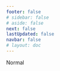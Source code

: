 ```yaml
---
footer: false
# sidebar: false
# aside: false
next: false
lastUpdated: false
navbar: false
# layout: doc
---
```


<script setup>
const chatPrompts = [
  // व्यापार सेवाएं (पहला ब्लॉक)
  { id: "1", text: "UAE में कंपनी पंजीकरण", category: "business" },
  { id: "2", text: "Mainland कंपनी स्थापना", category: "business" },
  { id: "3", text: "Free zone कंपनी पंजीकरण", category: "business" },
  { id: "4", text: "Offshore कंपनी गठन", category: "business" },
  { id: "5", text: "UAE फ्रीलांस वीजा", category: "business" },
  { id: "6", text: "दुबई व्यापार लाइसेंस", category: "business" },
  { id: "7", text: "UAE व्यापार लाइसेंस आवश्यकताएं", category: "business" },
  { id: "23", text: "UAE व्यवसाय स्थापना", category: "business" },
  { id: "24", text: "दुबई Free zones", category: "business" },
  { id: "25", text: "UAE कंपनी पंजीकरण", category: "business" },
  { id: "26", text: "UAE फ्रीलांस वीजा", category: "business" },
  
  // वीजा और आव्रजन
  { id: "8", text: "UAE Golden Visa आवेदन", category: "visa" },
  { id: "9", text: "UAE रोजगार वीजा", category: "visa" },
  { id: "10", text: "UAE में परिवार वीजा प्रायोजन", category: "visa" },
  { id: "11", text: "वीजा मेडिकल टेस्ट आवश्यकताएं", category: "visa" },
  { id: "12", text: "UAE निवास वीजा प्रक्रिया", category: "visa" },
  { id: "27", text: "UAE वीजा आवश्यकताएं", category: "visa" },
  
  // कानूनी और दस्तावेज
  { id: "13", text: "Emirates ID आवेदन", category: "legal" },
  { id: "14", text: "UAE दस्तावेज सत्यापन", category: "legal" },
  { id: "15", text: "UAE में पावर ऑफ अटॉर्नी", category: "legal" },
  { id: "16", text: "UAE व्यापार अनुबंध समीक्षा", category: "legal" },
  { id: "40", text: "Emirates ID नवीनीकरण", category: "legal" },
  
  // वित्तीय सेवाएं
  { id: "17", text: "UAE कॉर्पोरेट बैंक खाता", category: "finance" },
  { id: "18", text: "UAE कर पंजीकरण (VAT)", category: "finance" },
  { id: "19", text: "UAE में लेखा सेवाएं", category: "finance" },
  { id: "20", text: "UAE Economic Substance Regulations", category: "finance" },
  { id: "41", text: "UAE बैंकिंग सेवाएं", category: "finance" },
  
  // संपत्ति और सेवाएं
  { id: "21", text: "UAE संपत्ति निवेश", category: "property" },
  { id: "22", text: "दुबई कार्यालय स्थान किराया", category: "property" },

  // स्वास्थ्य सेवा
  { id: "47", text: "UAE स्वास्थ्य बीमा", category: "healthcare" },
  { id: "48", text: "दुबई के सर्वश्रेष्ठ अस्पताल", category: "healthcare" },
  { id: "49", text: "UAE मेडिकल चेक-अप", category: "healthcare" },
  
  // पर्यटन और मनोरंजन (अंत में)
  { id: "28", text: "दुबई पर्यटक आकर्षण", category: "travel" },
  { id: "29", text: "Expo City दुबई", category: "attractions" },
  { id: "30", text: "Dubai Frame टिकट", category: "attractions" },
  { id: "31", text: "Burj Khalifa टिकट", category: "attractions" },
  { id: "32", text: "Museum of the Future", category: "attractions" },
  { id: "33", text: "Abu Dhabi Louvre", category: "attractions" },
  { id: "34", text: "Ferrari World Abu Dhabi", category: "attractions" },
  { id: "35", text: "Dubai Mall शॉपिंग", category: "shopping" },
]
</script>

<AIChat :prompts="chatPrompts" />

<userStyle>Normal</userStyle>